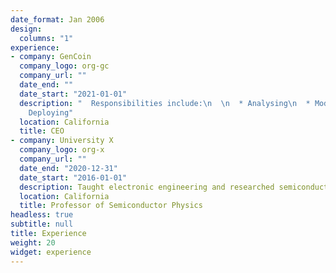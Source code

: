 ```yaml
---
date_format: Jan 2006
design:
  columns: "1"
experience:
- company: GenCoin
  company_logo: org-gc
  company_url: ""
  date_end: ""
  date_start: "2021-01-01"
  description: "  Responsibilities include:\n  \n  * Analysing\n  * Modelling\n  *
    Deploying"
  location: California
  title: CEO
- company: University X
  company_logo: org-x
  company_url: ""
  date_end: "2020-12-31"
  date_start: "2016-01-01"
  description: Taught electronic engineering and researched semiconductor physics.
  location: California
  title: Professor of Semiconductor Physics
headless: true
subtitle: null
title: Experience
weight: 20
widget: experience
---
```


